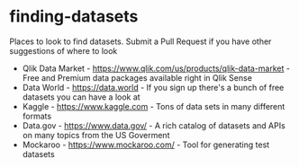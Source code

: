 # finding-datasets
Places to look to find datasets. Submit a Pull Request if you have other suggestions of where to look

- Qlik Data Market - https://www.qlik.com/us/products/qlik-data-market - Free and Premium data packages available right in Qlik Sense
- Data World - https://data.world - If you sign up there's a bunch of free datasets you can have a look at
- Kaggle - https://www.kaggle.com - Tons of data sets in many different formats
- Data.gov - https://www.data.gov/ - A rich catalog of datasets and APIs on many topics from the US Goverment
- Mockaroo - https://www.mockaroo.com/ - Tool for generating test datasets
